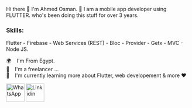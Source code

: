 Hi there 👋 I'm Ahmed Osman. 💪
I am a mobile app developer using FLUTTER. who's been doing this stuff for over 3 years.

### **Skills**: <br>
Flutter - Firebase - Web Services (REST) - Bloc - Provider - Getx - MVC - Node JS.

🌍   I'm From Egypt.<br>
🧑   I'm a freelancer ...<br>
🌱   I'm currently learning more about Flutter, web developement & more ❤️<br>


<a href="https://wa.me/+201016649685"><img src="https://upload.wikimedia.org/wikipedia/commons/thumb/6/6b/WhatsApp.svg/640px-WhatsApp.svg.png" alt="WhatsApp" width="50" height="50"></a> <a href="[https://wa.me/+201016649685](https://www.linkedin.com/in/ahmed-osman-2a66081ba/)"><img src="https://cdn-icons-png.flaticon.com/512/174/174857.png" alt="Linkidin" width="50" height="50"></a>

